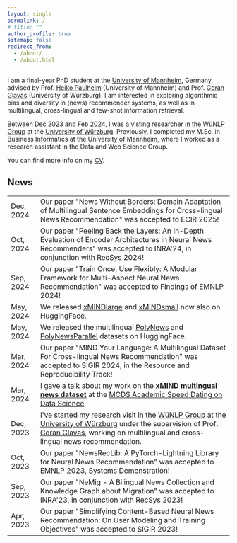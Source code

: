 ```yaml
---
layout: single
permalink: /
# title: ""
author_profile: true
sitemap: false
redirect_from: 
  - /about/
  - /about.html
---
```


I am a final-year PhD student at the [University of Mannheim](https://www.uni-mannheim.de/dws/research/focus-groups/web-data-mining-prof-paulheim/), Germany, advised by Prof. [Heiko Paulheim](https://www.uni-mannheim.de/dws/people/professors/prof-dr-heiko-paulheim/) (University of Mannheim) and Prof. [Goran Glavaš](https://sites.google.com/view/goranglavas) (University of Würzburg). I am interested in exploring algorithmic bias and diversity in (news) recommender systems, as well as in multilingual, cross-lingual and few-shot information retrieval. 

Between Dec 2023 and Feb 2024, I was a visting researcher in the [WüNLP Group](https://www.informatik.uni-wuerzburg.de/nlp/) at the [University of Würzburg](https://www.uni-wuerzburg.de/). Previously, I completed my M.Sc. in Business Informatics at the University of Mannheim, where I worked as a research assistant in the Data and Web Science Group. 

You can find more info on my [CV](https://andreeaiana.github.io/files/251504_CV_IANA.pdf).


## News

<table class="twoColumnTable">
    <tbody>
        <tr>
            <td class="left-column">Dec, 2024</td>
            <td class="right-column">Our paper "News Without Borders: Domain Adaptation of Multilingual Sentence Embeddings for Cross-lingual News Recommendation" was accepted to ECIR 2025!</td>
        </tr>
        <tr>
            <td class="left-column">Oct, 2024</td>
            <td class="right-column">Our paper "Peeling Back the Layers: An In-Depth Evaluation of Encoder Architectures in Neural News Recommenders" was accepted to INRA'24, in conjunction with RecSys 2024!</td>
        </tr>
        <tr>
            <td class="left-column">Sep, 2024</td>
            <td class="right-column">Our paper "Train Once, Use Flexibly: A Modular Framework for Multi-Aspect Neural News Recommendation" was accepted to Findings of EMNLP 2024!</td>
        </tr>
        <tr>
            <td class="left-column">May, 2024</td>
            <td class="right-column"> We released <a href="https://huggingface.co/datasets/aiana94/xMINDlarge">xMINDlarge</a> and <a href="https://huggingface.co/datasets/aiana94/xMINDsmall">xMINDsmall</a> now also on HuggingFace.</td>
        </tr>
        <tr>
            <td class="left-column">May, 2024</td>
            <td class="right-column">We released the multilingual <a href="https://huggingface.co/datasets/aiana94/polynews">PolyNews</a> and <a href="https://huggingface.co/datasets/aiana94/polynews-parallel">PolyNewsParallel</a> datasets on HuggingFace.</td>
        </tr>
         <tr>
            <td class="left-column">Mar, 2024</td>
            <td class="right-column">Our paper "MIND Your Language: A Multilingual Dataset For Cross-lingual News Recommendation" was accepted to SIGIR 2024, in the Resource and Reproducibility Track!</td>
        </tr>
        <tr>
            <td class="left-column">Mar, 2024</td>
            <td class="right-column">I gave a <a href="https://andreeaiana.github.io/files/240314_mcds_academic_speed_dating.pdf">talk</a>  about my work on the <a href="https://github.com/andreeaiana/xMIND"><b>xMIND multingual news dataset</b></a> at the <a href="https://www.uni-mannheim.de/en/datascience/details/was-umfrage-methodik-und-data-science-von-einander-lernen-koennen/">MCDS Academic Speed Dating on Data Science</a>.</td>
        </tr>
        <tr>
            <td class="left-column">Dec, 2023</td>
            <td class="right-column">I've started my research visit in the <a href="https://www.informatik.uni-wuerzburg.de/nlp/">WüNLP Group</a> at the <a href="https://www.uni-wuerzburg.de/">University of Würzburg</a> under the supervision of Prof. <a href="https://sites.google.com/view/goranglavas">Goran Glavaš</a>, working on multilingual and cross-lingual news recommendation.</td>
        </tr>
        <tr>
            <td class="left-column">Oct, 2023</td>
            <td class="right-column">Our paper "NewsRecLib: A PyTorch-Lightning Library for Neural News Recommendation" was accepted to EMNLP 2023, Systems Demonstration!</td>
        </tr>
        <tr>
            <td class="left-column">Sep, 2023</td>
            <td class="right-column">Our paper "NeMig - A Bilingual News Collection and Knowledge Graph about Migration" was accepted to INRA'23, in conjunction with RecSys 2023!</td>
        </tr>
        <tr>
            <td class="left-column">Apr, 2023</td>
            <td class="right-column">Our paper "Simplifying Content-Based Neural News Recommendation: On User Modeling and Training Objectives" was accepted to SIGIR 2023!</td>
        </tr>
    </tbody>
</table>

